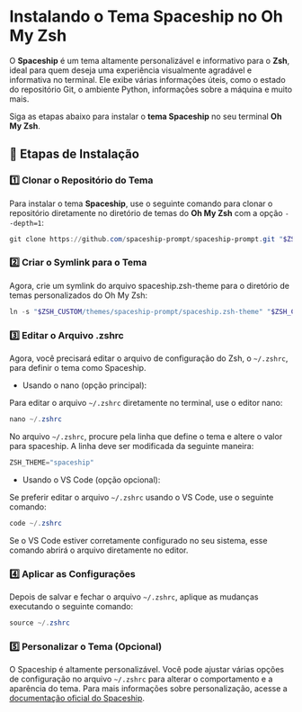 # Instalando o Tema Spaceship no Oh My Zsh

O **Spaceship** é um tema altamente personalizável e informativo para o **Zsh**, ideal para quem deseja uma experiência visualmente agradável e informativa no terminal. Ele exibe várias informações úteis, como o estado do repositório Git, o ambiente Python, informações sobre a máquina e muito mais.

Siga as etapas abaixo para instalar o **tema Spaceship** no seu terminal **Oh My Zsh**.

## 🚀 Etapas de Instalação

### 1️⃣ **Clonar o Repositório do Tema**

Para instalar o tema **Spaceship**, use o seguinte comando para clonar o repositório diretamente no diretório de temas do **Oh My Zsh** com a opção `--depth=1`:

```powershell
git clone https://github.com/spaceship-prompt/spaceship-prompt.git "$ZSH_CUSTOM/themes/spaceship-prompt" --depth=1
```

### 2️⃣ **Criar o Symlink para o Tema**

Agora, crie um symlink do arquivo spaceship.zsh-theme para o diretório de temas personalizados do Oh My Zsh:

```powershell
ln -s "$ZSH_CUSTOM/themes/spaceship-prompt/spaceship.zsh-theme" "$ZSH_CUSTOM/themes/spaceship.zsh-theme"
```

### 3️⃣ **Editar o Arquivo .zshrc**

Agora, você precisará editar o arquivo de configuração do Zsh, o `~/.zshrc`, para definir o tema como Spaceship.

- Usando o nano (opção principal):

Para editar o arquivo `~/.zshrc` diretamente no terminal, use o editor nano:

```powershell
nano ~/.zshrc
```

No arquivo `~/.zshrc`, procure pela linha que define o tema e altere o valor para spaceship. A linha deve ser modificada da seguinte maneira:

```powershell
ZSH_THEME="spaceship"
```

- Usando o VS Code (opção opcional):

Se preferir editar o arquivo `~/.zshrc` usando o VS Code, use o seguinte comando:

```powershell
code ~/.zshrc
```

Se o VS Code estiver corretamente configurado no seu sistema, esse comando abrirá o arquivo diretamente no editor.

### 4️⃣ **Aplicar as Configurações**

Depois de salvar e fechar o arquivo `~/.zshrc`, aplique as mudanças executando o seguinte comando:

```powershell
source ~/.zshrc
```

### 5️⃣ **Personalizar o Tema (Opcional)**

O Spaceship é altamente personalizável. Você pode ajustar várias opções de configuração no arquivo `~/.zshrc` para alterar o comportamento e a aparência do tema. Para mais informações sobre personalização, acesse a [documentação oficial do Spaceship](https://github.com/spaceship-prompt/spaceship-prompt#configuration).
